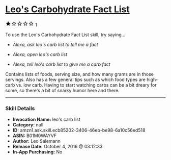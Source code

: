 # [Leo's Carbohydrate Fact List](http://alexa.amazon.com/#skills/amzn1.ask.skill.ecb85202-3406-46eb-be98-6a10c56ed518)
![1 stars](../../images/ic_star_black_18dp_1x.png)![1 stars](../../images/ic_star_border_black_18dp_1x.png)![1 stars](../../images/ic_star_border_black_18dp_1x.png)![1 stars](../../images/ic_star_border_black_18dp_1x.png)![1 stars](../../images/ic_star_border_black_18dp_1x.png) 1

To use the Leo's Carbohydrate Fact List skill, try saying...

* *Alexa, ask leo's carb list to tell me a fact*

* *Alexa, open leo's carb list*

* *Alexa, tell leo's carb list to give me a carb fact*

Contains lists of foods, serving size, and how many grams are in those servings.  Also has a few general tips such as which food types are high-carb vs. low carb. Having to start watching carbs can be a bit dreary for some, so there's a bit of snarky humor here and there.

***

### Skill Details

* **Invocation Name:** leo's carb list
* **Category:** null
* **ID:** amzn1.ask.skill.ecb85202-3406-46eb-be98-6a10c56ed518
* **ASIN:** B01M0WAYVF
* **Author:** Leo Salemann
* **Release Date:** October 4, 2016 @ 03:12:33
* **In-App Purchasing:** No
